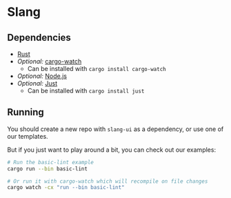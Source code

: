 # Slang

## Dependencies

- [Rust](https://www.rust-lang.org/tools/install)
- _Optional:_ [cargo-watch](https://github.com/watchexec/cargo-watch)
    - Can be installed with `cargo install cargo-watch`
- _Optional:_ [Node.js](https://nodejs.org/en/download/)
- _Optional:_ [Just](https://github.com/casey/just?tab=readme-ov-file#packages)
    - Can be installed with `cargo install just`

## Running

You should create a new repo with `slang-ui` as a dependency, or use one of our templates.

But if you just want to play around a bit, you can check out our examples:

```sh
# Run the basic-lint example
cargo run --bin basic-lint

# Or run it with cargo-watch which will recompile on file changes
cargo watch -cx "run --bin basic-lint"
```
